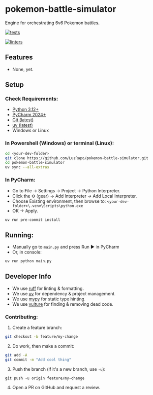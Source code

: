 # pokemon-battle-simulator
Engine for orchestrating 6v6 Pokemon battles.

[![tests](https://github.com/LuzRapo/pokemon-battle-simulator/actions/workflows/tests.yml/badge.svg)](https://github.com/LuzRapo/pokemon-battle-simulator/actions/workflows/tests.yml)

[![linters](https://github.com/LuzRapo/pokemon-battle-simulator/actions/workflows/linters.yml/badge.svg)](https://github.com/LuzRapo/pokemon-battle-simulator/actions/workflows/linters.yml)

## Features
- None, yet.

## Setup
### Check Requirements:
- [Python 3.12+](https://www.python.org/downloads/release/python-3120/)
- [PyCharm 2024+](https://www.jetbrains.com/pycharm/download/)
- [Git (latest)](https://git-scm.com/downloads)
- [uv (latest)](https://github.com/astral-sh/uv)
- Windows or Linux

### In Powershell (Windows) or terminal (Linux):
```bash
cd <your-dev-folder>
git clone https://github.com/LuzRapo/pokemon-battle-simulator.git
cd pokemon-battle-simulator
uv sync --all-extras
```

### In PyCharm:
- Go to File → Settings → Project → Python Interpreter.
- Click the ⚙️ (gear) → Add Interpreter → Add Local Interpreter.
- Choose Existing environment, then browse to: `<your-dev-folder>\.venv\Scripts\python.exe`
- OK → Apply.
```bash
uv run pre-commit install
```

## Running:
- Manually go to `main.py` and press Run ▶ in PyCharm
- Or, in console:
```bash
uv run python main.py
```

## Developer Info
- We use [ruff](https://github.com/astral-sh/ruff) for linting & formatting.
- We use [uv](https://github.com/astral-sh/uv) for dependency & project management.
- We use [mypy](https://github.com/python/mypy) for static type hinting.
- We use [vulture](https://github.com/jendrikseipp/vulture) for finding & removing dead code.

### Contributing:
1. Create a feature branch:
```bash
git checkout -b feature/my-change
```
2. Do work, then make a commit:
```bash
git add -A
git commit -m "Add cool thing"
```
3. Push the branch (if it's a new branch, use `-u`):
```
git push -u origin feature/my-change
```
4. Open a PR on GitHub and request a review.